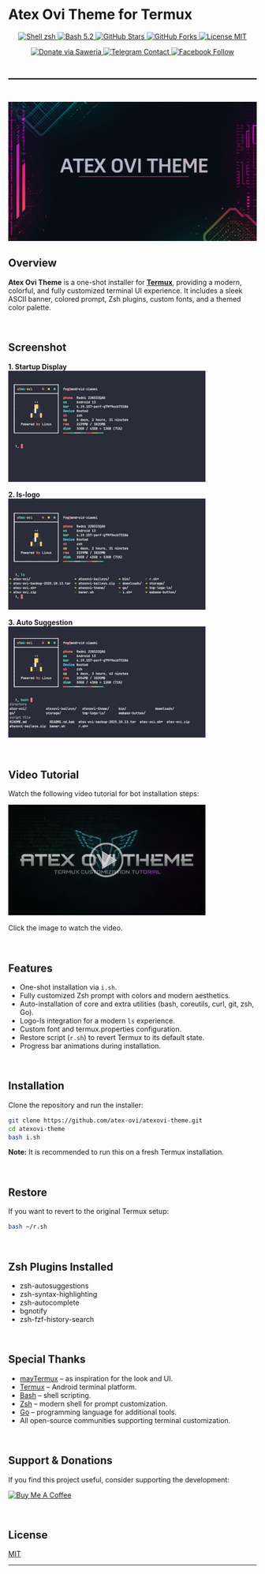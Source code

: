 # Atex Ovi Theme for Termux

<p align="center">
  <!-- 🔹 Shell & Bash -->
  <a href="https://www.zsh.org/" target="_blank">
    <img src="https://img.shields.io/badge/Shell-zsh-339933?style=for-the-badge&logo=gnu&logoColor=white" alt="Shell zsh" />
  </a>
  <a href="https://www.gnu.org/software/bash/" target="_blank">
    <img src="https://img.shields.io/badge/Bash-5.2-339933?style=for-the-badge&logo=gnu-bash&logoColor=white" alt="Bash 5.2" />
  </a>
  <a href="https://github.com/atex-ovi/atexovi-theme/stargazers" target="_blank">
    <img src="https://img.shields.io/github/stars/atex-ovi/atexovi-theme?style=for-the-badge&logo=github&labelColor=181717&color=EDEDED&logoColor=white" alt="GitHub Stars" />
  </a>
  <a href="https://github.com/atex-ovi/atexovi-theme/network/members" target="_blank">
    <img src="https://img.shields.io/github/forks/atex-ovi/atexovi-theme?style=for-the-badge&logo=github&labelColor=181717&color=EDEDED&logoColor=white" alt="GitHub Forks" />
  </a>
  <a href="https://github.com/atex-ovi/atexovi-theme/blob/main/LICENSE" target="_blank">
    <img src="https://img.shields.io/badge/License-MIT-yellow?style=for-the-badge" alt="License MIT" />
  </a>
</p>

<p align="center">
  <!-- 🔹 Donate & Contact -->
  <a href="https://saweria.co/atexovi" target="_blank">
    <img src="https://img.shields.io/badge/Donate-Saweria-FFA726?style=for-the-badge&logo=ko-fi&logoColor=white" alt="Donate via Saweria" />
  </a>
  <a href="https://t.me/atexovi" target="_blank">
    <img src="https://img.shields.io/badge/Contact-Telegram-29A9EB?style=for-the-badge&logo=telegram&logoColor=white" alt="Telegram Contact" />
  </a>
  <a href="https://facebook.com/atex.ovi" target="_blank">
    <img src="https://img.shields.io/badge/Follow-Facebook-1877F2?style=for-the-badge&logo=facebook&logoColor=white" alt="Facebook Follow" />
  </a>
</p>

<br>
<hr style="border: 0.5px solid #444;">
<br>

![Atex Ovi Logo](https://raw.githubusercontent.com/atex-ovi/img-assets/main/img-theme.jpg)

## Overview

**Atex Ovi Theme** is a one-shot installer for **[Termux](https://termux.com/)**, providing a modern, colorful, and fully customized terminal UI experience. It includes a sleek ASCII banner, colored prompt, Zsh plugins, custom fonts, and a themed color palette.

<br>

## Screenshot
**1. Startup Display**  
<img src="https://raw.githubusercontent.com/atex-ovi/img-assets/main/startup.jpg" width="400px">

**2. ls-logo**  
<img src="https://raw.githubusercontent.com/atex-ovi/img-assets/main/ls.jpg" width="400px">

**3. Auto Suggestion**  
<img src="https://raw.githubusercontent.com/atex-ovi/img-assets/main/suggest.jpg" width="400px">

<br>


## Video Tutorial
Watch the following video tutorial for bot installation steps:

<a href="https://www.facebook.com/share/v/1Amu33Lkaa/">
<img src="https://raw.githubusercontent.com/atex-ovi/img-assets/main/thumbnail-theme.jpg" width="400"/>
</a>

Click the image to watch the video.

<br>

## Features

* One-shot installation via `i.sh`.
* Fully customized Zsh prompt with colors and modern aesthetics.
* Auto-installation of core and extra utilities (bash, coreutils, curl, git, zsh, Go).
* Logo-ls integration for a modern `ls` experience.
* Custom font and termux.properties configuration.
* Restore script (`r.sh`) to revert Termux to its default state.
* Progress bar animations during installation.

<br>

## Installation

Clone the repository and run the installer:

```bash
git clone https://github.com/atex-ovi/atexovi-theme.git
cd atexovi-theme
bash i.sh

```

**Note:** It is recommended to run this on a fresh Termux installation.

<br>

## Restore

If you want to revert to the original Termux setup:

```bash
bash ~/r.sh
```

<br>

## Zsh Plugins Installed

* zsh-autosuggestions
* zsh-syntax-highlighting
* zsh-autocomplete
* bgnotify
* zsh-fzf-history-search

<br>

## Special Thanks

* [mayTermux](https://github.com/mayTermux) – as inspiration for the look and UI.
* [Termux](https://termux.com/) – Android terminal platform.
* [Bash](https://www.gnu.org/software/bash/) – shell scripting.
* [Zsh](https://www.zsh.org/) – modern shell for prompt customization.
* [Go](https://golang.org/) – programming language for additional tools.
* All open-source communities supporting terminal customization.

<br>

## Support & Donations
If you find this project useful, consider supporting the development:

[![Buy Me A Coffee](https://www.buymeacoffee.com/assets/img/custom_images/orange_img.png)](https://saweria.co/atexovi)

<br>

## License

[MIT](LICENSE)

---
